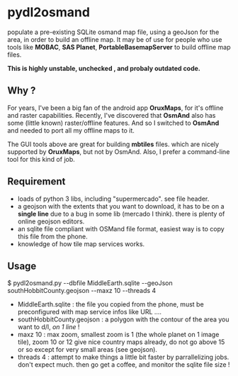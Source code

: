 # pydl2osmand
populate a pre-existing SQLite osmand map file, using a geoJson for the area, in order to build an offline map.
It may be of use for people who use tools like **MOBAC**, **SAS Planet**, **PortableBasemapServer** to build offline map files.

__This is highly unstable, unchecked , and probaly outdated code.__

##  Why  ?
For years, I've been a big fan of the android app **OruxMaps**, for it's offline and raster capabilities.
Recently, I've discovered that **OsmAnd** also has some (little known) raster/offline features. And so I switched to **OsmAnd** and needed to port all my offline maps to it.

The GUI tools above are great for building **mbtiles** files. which are nicely supported by **OruxMaps**, but not by OsmAnd.
Also, I prefer a command-line tool for this kind of job.

## Requirement
 - loads of python 3 libs, including "supermercado". see file header.
 - a geojson with the extents that you want to download, it has to be on a **single line** due to a bug in some lib (mercado I think). there is plenty of online geojson editors.
 - an sqlite file compliant with OSMand file format, easiest way is to copy this file from the phone.
 - knowledge of how tile map services works.

## Usage
$ pydl2osmand.py --dbfile MiddleEarth.sqlite --geoJson southHobbitCounty.geojson --maxz 10 --threads 4
 - MiddleEarth.sqlite : the file you copied from the phone, must be preconfigured with map service infos like URL ....
 - southHobbitCounty.geojson : a polygon with the contour of the area you want to d/l, _on 1 line_ !
 - maxz 10 : max zoom, smallest zoom is 1 (the whole planet on 1 image tile), zoom 10 or 12 give nice country maps already, do not go above 15 or so except for very small areas (see geojson).
 - threads 4 : attempt to make things a little bit faster by parrallelizing jobs. don't expect much.
then go get a coffee, and monitor the sqlite file size !

